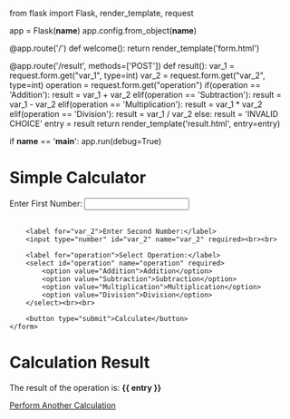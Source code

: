from flask import Flask, render_template, request

app = Flask(__name__)
app.config.from_object(__name__)


@app.route('/')
def welcome():
    return render_template('form.html')


@app.route('/result', methods=['POST'])
def result():
    var_1 = request.form.get("var_1", type=int)
    var_2 = request.form.get("var_2", type=int)
    operation = request.form.get("operation")
    if(operation == 'Addition'):
        result = var_1 + var_2
    elif(operation == 'Subtraction'):
        result = var_1 - var_2
    elif(operation == 'Multiplication'):
        result = var_1 * var_2
    elif(operation == 'Division'):
        result = var_1 / var_2
    else:
        result = 'INVALID CHOICE'
    entry = result
    return render_template('result.html', entry=entry)

if __name__ == '__main__':
    app.run(debug=True)






<head>
    <title>Simple Form</title>
</head>
<body>
    <h1>Simple Calculator</h1>
    <form action="/result" method="post">
        <label for="var_1">Enter First Number:</label>
        <input type="number" id="var_1" name="var_1" required><br><br>

        <label for="var_2">Enter Second Number:</label>
        <input type="number" id="var_2" name="var_2" required><br><br>

        <label for="operation">Select Operation:</label>
        <select id="operation" name="operation" required>
            <option value="Addition">Addition</option>
            <option value="Subtraction">Subtraction</option>
            <option value="Multiplication">Multiplication</option>
            <option value="Division">Division</option>
        </select><br><br>

        <button type="submit">Calculate</button>
    </form>
</body>
</html>






<head>
    <title>Result</title>
</head>
<body>
    <h1>Calculation Result</h1>
    <p>The result of the operation is: <strong>{{ entry }}</strong></p>
    <a href="/">Perform Another Calculation</a>
</body>
</html>


